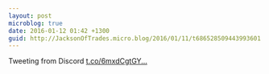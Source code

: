 ```yaml
---
layout: post
microblog: true
date: 2016-01-12 01:42 +1300
guid: http://JacksonOfTrades.micro.blog/2016/01/11/t686528509443993601.html
---
```

Tweeting from Discord [t.co/6mxdCgtGY...](https://t.co/6mxdCgtGY9)
